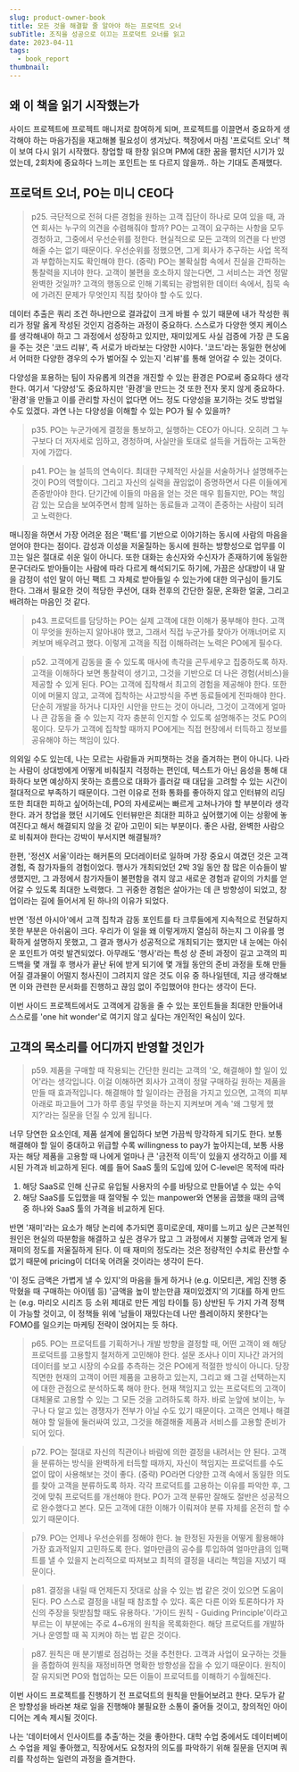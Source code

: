 ```yaml
---
slug: product-owner-book
title: 모든 것을 해결할 줄 알아야 하는 프로덕트 오너
subTitle: 조직을 성공으로 이끄는 프로덕트 오너를 읽고
date: 2023-04-11
tags:
  - book_report
thumbnail:
---
```


## 왜 이 책을 읽기 시작했는가

사이드 프로젝트에 프로젝트 매니저로 참여하게 되며, 프로젝트를 이끌면서 중요하게 생각해야 하는 마음가짐을 재고해볼 필요성이 생겨났다.
책장에서 마침 '프로덕트 오너' 책이 보여 다시 읽기 시작했다. 창업할 때 한창 읽으며 PM에 대한 꿈을 펼치던 시기가 있었는데, 2회차에 중요하다 느끼는 포인트는 또 다르지 않을까.. 하는 기대도 존재했다.


## 프로덕트 오너, PO는 미니 CEO다
> p25. 극단적으로 전혀 다른 경험을 원하는 고객 집단이 하나로 모여 있을 때, 과연 회사는 누구의 의견을 수렴해줘야 할까? PO는 고객이 요구하는 사항을 모두 경청하고, 그중에서 우선순위를 정한다. 현실적으로 모든 고객의 의견을 다 반영해줄 수는 없기 때문이다. 우선순위를 정했으면, 그게 회사가 추구하는 사업 목적과 부합하는지도 확인해야 한다. (중략) PO는 불확실함 속에서 진실을 간파하는 통찰력을 지녀야 한다. 고객이 불편을 호소하지 않는다면, 그 서비스는 과연 정말 완벽한 것일까? 고객의 행동으로 인해 기록되는 광범위한 데이터 속에서, 침묵 속에 가려진 문제가 무엇인지 직접 찾아야 할 수도 있다.

데이터 추출은 쿼리 조건 하나만으로 결과값이 크게 바뀔 수 있기 때문에 내가 작성한 쿼리가 정말 옳게 작성된 것인지 검증하는 과정이 중요하다. 스스로가 다양한 엣지 케이스를 생각해내야 하고 그 과정에서 성장하고 있지만, 재미있게도 사실 검증에 가장 큰 도움을 주는 것은 '코드 리뷰', 즉 서로가 바라보는 다양한 시야다. '코드'라는 동일한 현상에서 어떠한 다양한 경우의 수가 벌어질 수 있는지 '리뷰'를 통해 얻어갈 수 있는 것이다.

다양성을 포용하는 팀이 자유롭게 의견을 개진할 수 있는 환경은 PO로써 중요하다 생각한다. 여기서 '다양성'도 중요하지만 '환경'을 만드는 것 또한 전자 못지 않게 중요하다. '환경'을 만들고 이를 관리할 자신이 없다면 어느 정도 다양성을 포기하는 것도 방법일 수도 있겠다. 과연 나는 다양성을 이해할 수 있는 PO가 될 수 있을까?

> p35. PO는 누군가에게 결정을 통보하고, 실행하는 CEO가 아니다. 오히려 그 누구보다 더 저자세로 임하고, 경청하며, 사실만을 토대로 설득을 거듭하는 고독한 자에 가깝다.

> p41. PO는 늘 설득의 연속이다. 최대한 구체적인 사실을 서술하거나 설명해주는 것이 PO의 역할이다. 그리고 자신의 실력을 끊임없이 증명하면서 다른 이들에게 존중받아야 한다. 단기간에 이들의 마음을 얻는 것은 매우 힘들지만, PO는 책임감 있는 모습을 보여주면서 함께 일하는 동료들과 고객이 존중하는 사람이 되려고 노력한다.

매니징을 하면서 가장 어려운 점은 '팩트'를 기반으로 이야기하는 동시에 사람의 마음을 얻어야 한다는 점이다. 감성과 이성을 저울질하는 동시에 원하는 방향성으로 업무를 이끄는 일은 절대로 쉬운 일이 아니다. 또한 대화는 송신자와 수신자가 존재하기에 동일한 문구더라도 받아들이는 사람에 따라 다르게 해석되기도 하기에, 가끔은 상대방이 내 말을 감정이 섞인 말이 아닌 팩트 그 자체로 받아들일 수 있는가에 대한 의구심이 들기도 한다. 그래서 필요한 것이 적당한 쿠션어, 대화 전후의 간단한 질문, 온화한 얼굴, 그리고 배려하는 마음인 것 같다.

> p43. 프로덕트를 담당하는 PO는 실제 고객에 대한 이해가 풍부해야 한다. 고객이 무엇을 원하는지 알아내야 했고, 그래서 직접 누군가를 찾아가 어깨너머로 지켜보며 배우려고 했다. 이렇게 고객을 직접 이해하려는 노력은 PO에게 필수다.

> p52. 고객에게 감동을 줄 수 있도록 매사에 촉각을 곤두세우고 집중하도록 하자. 고객을 이해하다 보면 통찰력이 생기고, 그것을 기반으로 더 나은 경험(서비스)을 제공할 수 있게 된다. PO는 고객에 집착해서 최고의 경험을 제공해야 한다. 또한 이에 머물지 않고, 고객에 집착하는 사고방식을 주변 동료들에게 전파해야 한다. 단순히 개발을 하거나 디자인 시안을 만드는 것이 아니라, 그것이 고객에게 얼마나 큰 감동을 줄 수 있는지 각자 충분히 인지할 수 있도록 설명해주는 것도 PO의 몫이다. 모두가 고객에 집착할 때까지 PO에게는 직접 현장에서 터득하고 정보를 공유해야 하는 책임이 있다.

의외일 수도 있는데, 나는 모르는 사람들과 커피챗하는 것을 즐겨하는 편이 아니다. 나라는 사람이 상대방에게 어떻게 비춰질지 걱정하는 편인데, 텍스트가 아닌 음성을 통해 대화하다 보면 예상하지 못하는 흐름으로 대화가 흘러갈 때 대답을 고려할 수 있는 시간이 절대적으로 부족하기 때문이다. 그런 이유로 전화 통화를 좋아하지 않고 인터뷰의 리딩 또한 최대한 피하고 싶어하는데, PO의 자세로써는 빠르게 고쳐나가야 할 부분이라 생각한다. 과거 창업을 했던 시기에도 인터뷰만은 최대한 피하고 싶어했기에 이는 상황에 놓여진다고 해서 해결되지 않을 것 같아 고민이 되는 부분이다. 좋은 사람, 완벽한 사람으로 비춰져야 한다는 강박이 부서지면 해결될까?

한편, '정션X 서울'이라는 해커톤의 모더레이터로 일하며 가장 중요시 여겼던 것은 고객 경험, 즉 참가자들의 경험이었다. 행사가 개최되었던 2박 3일 동안 참 많은 이슈들이 발생했지만, 그 과정에서 참가자들이 불편함을 겪지 않고 새로운 경험과 같이의 가치를 얻어갈 수 있도록 최대한 노력했다. 그 귀중한 경험은 살아가는 데 큰 방향성이 되었고, 창업이라는 길에 들어서게 된 하나의 이유가 되었다.

반면 '정션 아시아'에서 고객 집착과 감동 포인트를 타 크루들에게 지속적으로 전달하지 못한 부분은 아쉬움이 크다. 우리가 이 일을 왜 이렇게까지 열심히 하는지 그 이유를 명확하게 설명하지 못했고, 그 결과 행사가 성공적으로 개최되기는 했지만 내 눈에는 아쉬운 포인트가 여럿 발견되었다. 아무래도 '행사'라는 특성 상 준비 과정이 길고 고객의 피드백을 몇 개월 후 행사가 끝난 뒤에 받게 되기에 몇 개월 동안의 준비 과정을 토해 만들어질 결과물이 어떨지 청사진이 그려지지 않은 것도 이유 중 하나일텐데, 지금 생각해보면 이와 관련한 문서화를 진행하고 끊임 없이 주입했어야 한다는 생각이 든다.

이번 사이드 프로젝트에서도 고객에게 감동을 줄 수 있는 포인트들을 최대한 만들어내 스스로를 'one hit wonder'로 여기지 않고 싶다는 개인적인 욕심이 있다.

## 고객의 목소리를 어디까지 반영할 것인가
> p59. 제품을 구매할 때 작용되는 간단한 원리는 고객의 '오, 해결해야 할 일이 있어'라는 생각입니다. 이걸 이해하면 회사가 고객이 정말 구매하길 원하는 제품을 만들 때 효과적입니다. 해결해야 할 일이라는 관점을 가지고 있으면, 고객의 피부 아래로 파고들어 그가 하루 종일 무엇을 하는지 지켜보며 계속 '왜 그렇게 했지?'라는 질문을 던질 수 있게 됩니다.

너무 당연한 요소인데, 제품 설계에 몰입하다 보면 가끔씩 망각하게 되기도 한다. 보통 해결해야 할 일이 중대하고 위급할 수록 willingness to pay가 높아지는데, 보통 사용자는 해당 제품을 고용할 때 나에게 얼마나 큰 '금전적 이득'이 있을지 생각하고 이를 제시된 가격과 비교하게 된다. 예를 들어 SaaS 툴의 도입에 있어 C-level은 목적에 따라
1. 해당 SaaS로 인해 신규로 유입될 사용자의 수를 바탕으로 만들어낼 수 있는 수익
2. 해당 SaaS를 도입했을 때 절약될 수 있는 manpower와 연봉을 곱했을 때의 금액
중 하나와 SaaS 툴의 가격을 비교하게 된다.

반면 '재미'라는 요소가 해당 논리에 추가되면 흥미로운데, 재미를 느끼고 싶은 근본적인 원인은 현실의 따분함을 해결하고 싶은 경우가 많고 그 과정에서 지불할 금액과 얻게 될 재미의 정도를 저울질하게 된다. 이 때 재미의 정도라는 것은 정량적인 수치로 환산할 수 없기 때문에 pricing이 더더욱 어려울 것이라는 생각이 든다.

'이 정도 금액은 가볍게 낼 수 있지'의 마음을 들게 하거나 (e.g. 이모티콘, 게임 진행 중 막혔을 때 구매하는 아이템 등) '금액을 높이 받는만큼 재미있겠지'의 기대를 하게 만드는 (e.g. 마리오 시리즈 등 소위 제대로 만든 게임 타이틀 등) 상반된 두 가지 가격 정책이 가능할 것이고, 이 정책들 위에 '남들이 재밌다는데 나만 플레이하지 못한다'는 FOMO를 일으키는 마케팅 전략이 얹어지는 듯 하다.

> p65. PO는 프로덕트를 기획하거나 개발 방향을 결정할 때, 어떤 고객이 왜 해당 프로덕트를 고용할지 철저하게 고민해야 한다. 설문 조사나 이미 지나간 과거의 데이터를 보고 시장의 수요를 추측하는 것은 PO에게 적절한 방식이 아니다. 당장 직면한 현재의 고객이 어떤 제품을 고용하고 있는지, 그리고 왜 그걸 선택하는지에 대한 관점으로 분석하도록 해야 한다. 현재 책임지고 있는 프로덕트의 고객이 대체물로 고용할 수 있는 그 모든 것을 고려하도록 하자. 바로 눈앞에 보이는, 누구나 다 알고 있는 경쟁자가 전부가 아닐 수도 있기 때문이다. 고객은 언제나 해결해야 할 일들에 둘러싸여 있고, 그것을 해결해줄 제품과 서비스를 고용할 준비가 되어 있다.

> p72. PO는 절대로 자신의 직관이나 바람에 의한 결정을 내려서는 안 된다. 고객을 분류하는 방식을 완벽하게 터득할 때까지, 자신이 책임지는 프로덕트를 수도 없이 많이 사용해보는 것이 좋다. (중략) PO라면 다양한 고객 속에서 동일한 의도를 찾아 고객을 분류하도록 하자. 각각 프로덕트를 고용하는 이유를 파악한 후, 그것에 맞춰 프로덕트를 개선해야 한다. PO가 고객 분류만 잘해도 절반은 성공적으로 완수했다고 본다. 모든 고객에 대한 이해가 이뤄져야 분류 자체를 온전히 할 수 있기 때문이다.

> p79. PO는 언제나 우선순위를 정해야 한다. 늘 한정된 자원을 어떻게 활용해야 가장 효과적일지 고민하도록 한다. 얼마만큼의 공수를 투입하여 얼마만큼의 임팩트를 낼 수 있을지 논리적으로 따져보고 최적의 결정을 내리는 책임을 지녔기 때문이다.

> p81. 결정을 내릴 때 언제든지 잣대로 삼을 수 있는 법 같은 것이 있으면 도움이 된다. PO 스스로 결정을 내릴 때 참조할 수 있다. 혹은 다른 이와 토론하다가 자신의 주장을 뒷받침할 때도 유용하다. '가이드 원칙 - Guiding Principle'이라고 부르는 이 부분에는 주로 4~6개의 원칙을 목록화한다. 해당 프로덕트를 개발하거나 운영할 때 꼭 지켜야 하는 법 같은 것이다.

> p87. 원칙은 매 분기별로 점검하는 것을 추천한다. 고객과 사업이 요구하는 것들을 종합하여 원칙을 재정비하면 명확한 방향성을 잡을 수 있기 때문이다. 원칙이 잘 유지되면 PO와 협업하는 모든 이들이 프로덕트를 이해하기 수월해진다.

이번 사이드 프로젝트를 진행하기 전 프로덕트의 원칙을 만들어보려고 한다. 모두가 같은 방향성을 바라본 채로 일을 진행해야 불필요한 소통이 줄어들 것이고, 창의적인 아이디어는 계속 제시될 것이다.


나는 '데이터에서 인사이트를 추출'하는 것을 좋아한다. 대학 수업 중에서도 데이터베이스 수업을 제일 좋아했고, 직장에서도 요청자의 의도를 파악하기 위해 질문을 던지며 쿼리를 작성하는 일련의 과정을 즐겨한다.